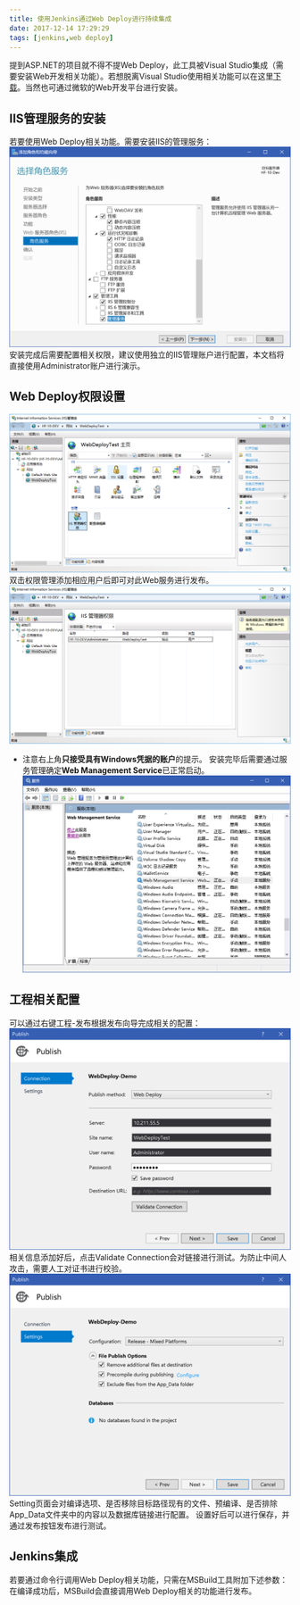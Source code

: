 ```yaml
---
title: 使用Jenkins通过Web Deploy进行持续集成
date: 2017-12-14 17:29:29
tags: [jenkins,web deploy]
---
```

提到ASP.NET的项目就不得不提Web Deploy，此工具被Visual Studio集成（需要安装Web开发相关功能）。若想脱离Visual Studio使用相关功能可以在这里[下载](https://www.iis.net/downloads/microsoft/web-deploy)。当然也可通过微软的Web开发平台进行安装。

## IIS管理服务的安装
若要使用Web Deploy相关功能。需要安装IIS的管理服务：
![IIS管理服务的安装](jenkins-for-ms-webdeploy/iis_management_service_install.png)
安装完成后需要配置相关权限，建议使用独立的IIS管理账户进行配置，本文档将直接使用Administrator账户进行演示。

## Web Deploy权限设置
![配置权限](jenkins-for-ms-webdeploy/web_deploy_authorization.png)
双击权限管理添加相应用户后即可对此Web服务进行发布。
![添加用户](jenkins-for-ms-webdeploy/authorization_account.png)
* 注意右上角**只接受具有Windows凭据的账户**的提示。
安装完毕后需要通过服务管理确定**Web Management Service**已正常启动。
![服务管理](jenkins-for-ms-webdeploy/web_management_service.png)

## 工程相关配置

可以通过右键工程-发布根据发布向导完成相关的配置：
![发布设置](jenkins-for-ms-webdeploy/project_configuration.png)
相关信息添加好后，点击Validate Connection会对链接进行测试。为防止中间人攻击，需要人工对证书进行校验。
![发布设置](jenkins-for-ms-webdeploy/publish_configuration.png)
Setting页面会对编译选项、是否移除目标路径现有的文件、预编译、是否排除App_Data文件夹中的内容以及数据库链接进行配置。
设置好后可以进行保存，并通过发布按钮发布进行测试。

## Jenkins集成
若要通过命令行调用Web Deploy相关功能，只需在MSBuild工具附加下述参数：
在编译成功后，MSBuild会直接调用Web Deploy相关的功能进行发布。